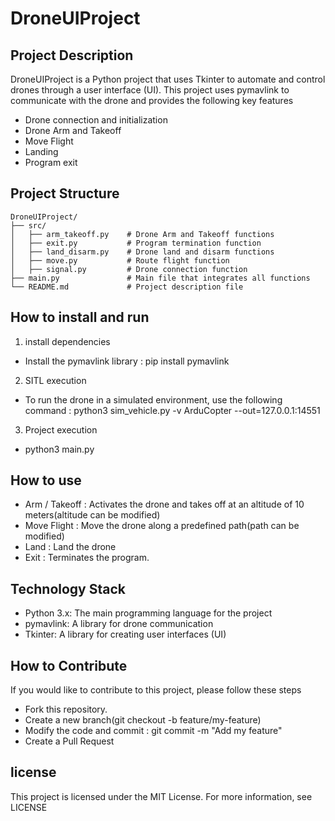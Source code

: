 # DroneUIProject


## Project Description
DroneUIProject is a Python project that uses Tkinter to automate and control drones through a user interface (UI). This project uses pymavlink to communicate with the drone and provides the following key features
  - Drone connection and initialization
  - Drone Arm and Takeoff
  - Move Flight
  - Landing
  - Program exit


## Project Structure
```
DroneUIProject/
├── src/
│   ├── arm_takeoff.py    # Drone Arm and Takeoff functions
│   ├── exit.py           # Program termination function
│   ├── land_disarm.py    # Drone land and disarm functions
│   ├── move.py           # Route flight function
│   ├── signal.py         # Drone connection function
├── main.py               # Main file that integrates all functions
└── README.md             # Project description file
```



## How to install and run
 1. install dependencies
   - Install the pymavlink library : pip install pymavlink  
 2. SITL execution
   - To run the drone in a simulated environment, use the following command : python3 sim_vehicle.py -v ArduCopter --out=127.0.0.1:14551
 3. Project execution
   - python3 main.py  


## How to use
 - Arm / Takeoff : Activates the drone and takes off at an altitude of 10 meters(altitude can be modified)
 - Move Flight : Move the drone along a predefined path(path can be modified)
 - Land : Land the drone
 - Exit : Terminates the program.

## Technology Stack
 - Python 3.x: The main programming language for the project
 - pymavlink: A library for drone communication
 - Tkinter: A library for creating user interfaces (UI)


## How to Contribute
If you would like to contribute to this project, please follow these steps
 - Fork this repository.
 - Create a new branch(git checkout -b feature/my-feature)
 - Modify the code and commit : git commit -m "Add my feature"  
 - Create a Pull Request


## license
This project is licensed under the MIT License. For more information, see LICENSE